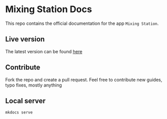 # Mixing Station Docs

This repo contains the official documentation for the app `Mixing Station`.

## Live version

The latest version can be found [here](https://dev-core.org/ms-docs/)

## Contribute

Fork the repo and create a pull request.
Feel free to contribute new guides, typo fixes, mostly anything

## Local server

```bash
mkdocs serve
```

